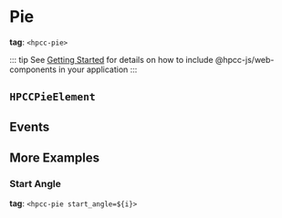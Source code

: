 # Pie

**tag**: `<hpcc-pie>`

<ClientOnly>
  <hpcc-preview preview_border="0px" style="width:100%;height:400px">
    <hpcc-splitpanel style="width:100%;height:100%">
      <hpcc-pie style="width:100%;min-width:48px;height:100%">
      </hpcc-pie>
      <hpcc-pie inner_radius=80 style="width:100%;min-width:48px;height:100%">
      </hpcc-pie>
    </hpcc-splitpanel>
    <script>
      for (const pie of document.querySelectorAll("hpcc-pie")) {
        pie.columns = ["Subject", "Score"];
        pie.data = [
          ["Math", 88],
          ["English", 72],
          ["Science", 60],
          ["History", 50],
          ["Geography", 40],
          ["Biology", 30],
          ["Physics", 20],
          ["Chemistry", 10]
        ];
      }
    </script>
  </hpcc-preview>
</ClientOnly>

::: tip
See [Getting Started](../../README) for details on how to include @hpcc-js/web-components in your application
:::

## `HPCCPieElement`

## Events

## More Examples

### Start Angle

**tag**: `<hpcc-pie start_angle=${i}>`

<ClientOnly>
  <hpcc-preview preview_border="0px" style="width:100%;height:400px">
    <hpcc-splitpanel style="width:100%;height:100%">
      <hpcc-pie style="width:100%;min-width:48px;height:100%">
      </hpcc-pie>
      <hpcc-pie inner_radius=80 style="width:100%;min-width:48px;height:100%">
      </hpcc-pie>
    </hpcc-splitpanel>
    <script>
      const pies = document.querySelectorAll("hpcc-pie");
      for (const pie of pies) {
        pie.columns = ["Subject", "Score"];
        pie.data = [
          ["Math", 88],
          ["English", 72],
          ["Science", 60],
          ["History", 50],
          ["Geography", 40],
          ["Biology", 30],
          ["Physics", 20],
          ["Chemistry", 10]
        ];
      }
      let i = 0;
      setInterval(()=>{
        let j = 0;
        for (const pie of pies) {
          pie.setAttribute("start_angle", j % 2 === 0 ? i :-i);
          ++j;
        }
        i += 3;
      }, 150)
    </script>

  </hpcc-preview>
</ClientOnly>
